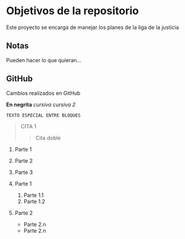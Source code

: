 # Objetivos de la repositorio

Este proyecto se encarga de manejar los planes de la liga de la justicia


## Notas
Pueden hacer lo que quieran...

## GitHub
Cambios realizados en GitHub

**En negrita** _cursiva_ *cursiva 2* 

~~~
TEXTO ESPECIAL ENTRE BLOQUES
~~~

>CITA 1
>>Cita doble

1. Parte 1
2. Parte 2
3. Parte 3

1. Parte 1
    1. Parte 1.1
    2. Parte 1.2 
2. Parte 2
    * Parte 2.n
    * Parte 2.n
